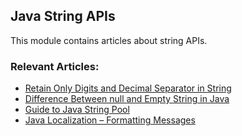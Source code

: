 ## Java String APIs

This module contains articles about string APIs.

### Relevant Articles:
- [Retain Only Digits and Decimal Separator in String](https://www.baeldung.com/java-string-retain-digits-decimal)
- [Difference Between null and Empty String in Java](https://www.baeldung.com/java-string-null-vs-empty)
- [Guide to Java String Pool](https://www.baeldung.com/java-string-pool)
- [Java Localization – Formatting Messages](https://www.baeldung.com/java-localization-messages-formatting)